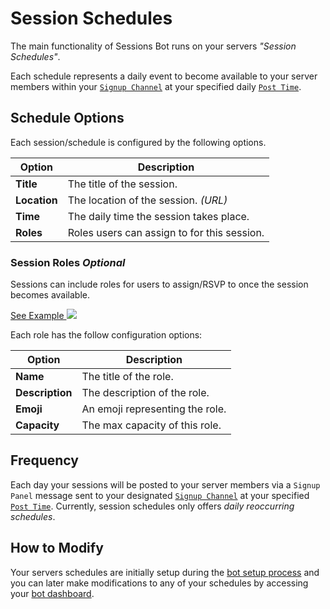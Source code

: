 # Session Schedules

The main functionality of Sessions Bot runs on your servers *"Session Schedules"*. 

Each schedule represents a daily event to become available to your server members within your [`Signup Channel`](./server-config.md#signup-channel) at your specified daily [`Post Time`](./server-config.md#post-time).

## Schedule Options

Each session/schedule is configured by the following options.

|   **Option**   |                    **Description**                    |
|----------------|-------------------------------------------------------|
| **Title**      | The title of the session.                             |
| **Location**   | The location of the session. _(URL)_                  |
| **Time**       | The daily time the session takes place.               |
| **Roles**      | Roles users can assign to for this session.           |

### Session Roles <Badge type="tip">*Optional*</Badge>

Sessions can include roles for users to assign/RSVP to once the session becomes available. 

<u> See Example </u>
<img class='image-small border-radium-sm' src="/signup-panel-w-roles.png">

Each role has the follow configuration options:

|    **Option**   |         **Description**         |
|-----------------|---------------------------------|
| **Name**        | The title of the role.          |
| **Description** | The description of the role.    |
| **Emoji**       | An emoji representing the role. |
| **Capacity**    | The max capacity of this role.  |

## Frequency

Each day your sessions will be posted to your server members via a `Signup Panel` message sent to your designated [`Signup Channel`](./server-config.md#signup-channel) at your specified [`Post Time`](./server-config.md#post-time). Currently, session schedules only offers *daily reoccurring schedules*.

## How to Modify

Your servers schedules are initially setup during the [bot setup process](./getting-started.md) and you can later make modifications to any of your schedules by accessing your <a href='https://sessionsbot.fyi/dashboard' target="_blank">bot dashboard</a>.